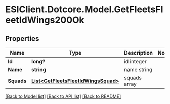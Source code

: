 # ESIClient.Dotcore.Model.GetFleetsFleetIdWings200Ok
## Properties

Name | Type | Description | Notes
------------ | ------------- | ------------- | -------------
**Id** | **long?** | id integer | 
**Name** | **string** | name string | 
**Squads** | [**List&lt;GetFleetsFleetIdWingsSquad&gt;**](GetFleetsFleetIdWingsSquad.md) | squads array | 

[[Back to Model list]](../README.md#documentation-for-models) [[Back to API list]](../README.md#documentation-for-api-endpoints) [[Back to README]](../README.md)

